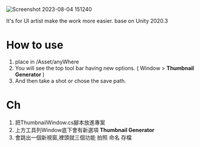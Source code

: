 ![Screenshot 2023-08-04 151240](https://github.com/RastoKUtw/UnityiconTool/assets/3742268/1c57c177-b831-4f41-9b3b-26ac8633f451)


It's for UI artist make the work more easier.
base on Unity 2020.3

# How to use
1. place in /Asset/anyWhere
1. You will see the top tool bar having new options.  ( Window > **Thumbnail Generator** )
1. And then take a shot or chose the save path.

# Ch
1. 把ThumbnailWindow.cs腳本放進專案
2. 上方工具列Window底下會有新選項 **Thumbnail Generator**
3. 會跳出一個新視窗,裡頭就三個功能 拍照 命名 存檔
